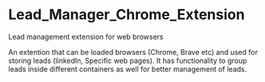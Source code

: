 # Lead_Manager_Chrome_Extension
 Lead management extension for web browsers

 An extention that can be loaded browsers (Chrome, Brave etc) and used for storing leads (linkedIn, Specific web pages). It has functionality to group leads inside different containers as well for better management of leads.  
